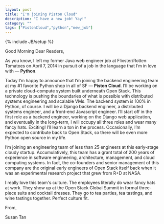 ```yaml
---
layout: post
title: "I'm joining Piston Cloud"
description: "I have a new job! Yay!"
category: ""
tags: ["PistonCloud","python","new_job"]
---
```

{% include JB/setup %}

Good Morning Dear Readers,

As you know, I left my former Java web engineer job at Flixster/Rotten Tomatoes on April 7, 2014 in pursuit of a job in the language that I’m in love with — **Python**.


Today I’m happy to announce that I’m joining the backend engineering team at my #1 favorite Python shop in all of SF — **Piston Cloud**. I’ll be working on a private cloud-compute system built underneath Open Stack. This technology is pushing the boundaries of what is possible with distributed systems engineering and scalable VMs. The backend system is 100% in Python, of course. I will be a Django backend engineer, a distributed systems engineer, and a front-end Javascript engineer. I’ll start off in the first role as a backend engineer, working on the Django web application, and eventually in the long-term, I will occupy all three roles and wear many fancy hats. Exciting! I’ll learn a ton in the process. Occasionally, I’m expected to contribute back to Open Stack, so there will be even more Python open source in my life.


I’m joining an engineering team of less than 25 engineers at this early-stage cloudy startup. Accumulatively, this team has a grant total of 200 years of experience in software engineering, architecture, management, and cloud computing systems. In fact, the co-founders and senior management of this company are the original early engineers of Open Stack itself back when it was an experimental research project that grew from R+D at NASA.


I really love this team's culture. The employees literally do wear fancy hats at work. They show up at the Open Stack Global Summit in formal three-piece suits and cocktail dresses. They go to tea parties, tea tastings, and wine tastings together. Perfect culture fit.

From,


Susan Tan